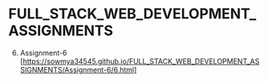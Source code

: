 # FULL_STACK_WEB_DEVELOPMENT_ASSIGNMENTS

6. Assignment-6 [https://sowmya34545.github.io/FULL_STACK_WEB_DEVELOPMENT_ASSIGNMENTS/Assignment-6/6.html]
